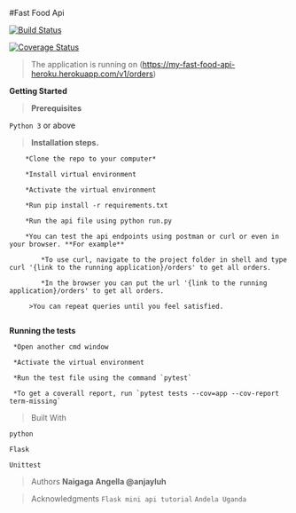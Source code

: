#Fast Food Api
>
[![Build Status](https://travis-ci.org/anjayluh/fastfoodapi.svg?branch=testing)](https://travis-ci.org/anjayluh/fastfoodapi)

[![Coverage Status](https://coveralls.io/repos/github/anjayluh/apiendpoints/badge.svg?branch=testing)](https://coveralls.io/github/anjayluh/apiendpoints?branch=testing)

>The application is running on (https://my-fast-food-api-heroku.herokuapp.com/v1/orders)


**Getting Started**

>**Prerequisites**

`Python 3` or above

>**Installation steps.**

```
    *Clone the repo to your computer*
    
    *Install virtual environment
    
    *Activate the virtual environment
    
    *Run pip install -r requirements.txt
    
    *Run the api file using python run.py
    
    *You can test the api endpoints using postman or curl or even in your browser. **For example**
    
        *To use curl, navigate to the project folder in shell and type curl '{link to the running application}/orders' to get all orders.
        
        *In the browser you can put the url '{link to the running application}/orders' to get all orders.
        
     >You can repeat queries until you feel satisfied.
     
```

 **Running the tests**
 
     
     *Open another cmd window
     
     *Activate the virtual environment
     
     *Run the test file using the command `pytest`
     
     *To get a coverall report, run `pytest tests --cov=app --cov-report term-missing`
     
     
>Built With

    python
    
    Flask
    
    Unittest
    

>Authors
    **Naigaga Angella @anjayluh**

>Acknowledgments
`Flask mini api tutorial`
`Andela Uganda`
